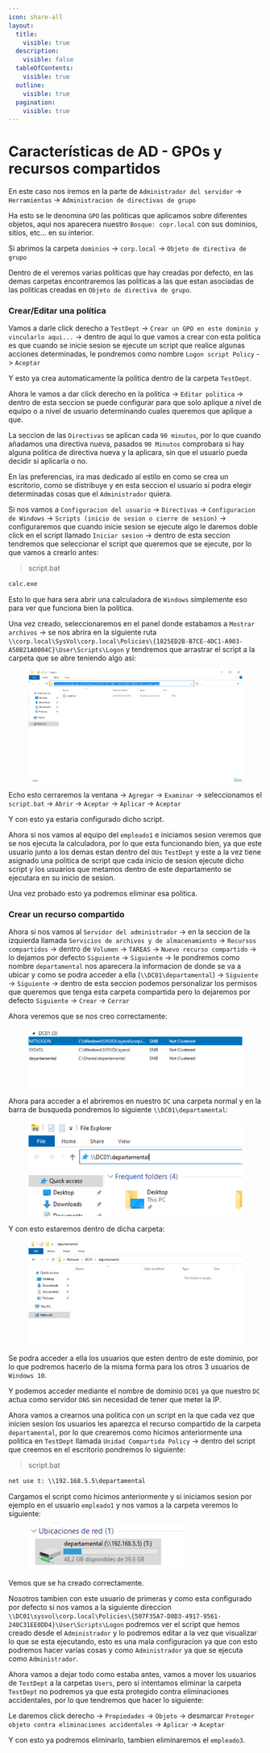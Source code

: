 ```yaml
---
icon: share-all
layout:
  title:
    visible: true
  description:
    visible: false
  tableOfContents:
    visible: true
  outline:
    visible: true
  pagination:
    visible: true
---
```


# Características de AD - GPOs y recursos compartidos

En este caso nos iremos en la parte de `Administrador del servidor` -> `Herramientas` -> `Administracion de directivas de grupo`

Ha esto se le denomina `GPO` las politicas que aplicamos sobre diferentes objetos, aqui nos aparecera nuestro `Bosque: copr.local` con sus dominios, sitios, etc... en su interior.

Si abrimos la carpeta `dominios` -> `corp.local` -> `Objeto de directiva de grupo`

Dentro de el veremos varias politicas que hay creadas por defecto, en las demas carpetas encontraremos las politicas a las que estan asociadas de las politicas creadas en `Objeto de directiva de grupo`.

### Crear/Editar una política

Vamos a darle click derecho a `TestDept` -> `Crear un GPO en este dominio y vincularlo aqui...` -> dentro de aqui lo que vamos a crear con esta politica es que cuando se inicie sesion se ejecute un script que realice algunas acciones determinadas, le pondremos como nombre `Logon script Policy` -> `Aceptar`

Y esto ya crea automaticamente la politica dentro de la carpeta `TestDept`.

Ahora le vamos a dar click derecho en la politica -> `Editar politica` -> dentro de esta seccion se puede configurar para que solo aplique a nivel de equipo o a nivel de usuario determinando cuales queremos que aplique a que.

La seccion de las `Directivas` se aplican cada `90 minutos`, por lo que cuando añadamos una directiva nueva, pasados `90 Minutos` comprobara si hay alguna politica de directiva nueva y la aplicara, sin que el usuario pueda decidir si aplicarla o no.

En las preferencias, ira mas dedicado al estilo en como se crea un escritorio, como se distribuye y en esta seccion el usuario si podra elegir determinadas cosas que el `Administrador` quiera.

Si nos vamos a `Configuracion del usuario` -> `Directivas` -> `Configuracion de Windows` -> `Scripts (inicio de sesion o cierre de sesion)` -> configuraremos que cuando inicie sesion se ejecute algo le daremos doble click en el script llamado `Iniciar sesion` -> dentro de esta seccion tendremos que seleccionar el script que queremos que se ejecute, por lo que vamos a crearlo antes:

> script.bat

```bat
calc.exe
```

Esto lo que hara sera abrir una calculadora de `Windows` simplemente eso para ver que funciona bien la politica.

Una vez creado, seleccionaremos en el panel donde estabamos a `Mostrar archivos` -> se nos abrira en la siguiente ruta `\\corp.local\SysVol\corp.local\Policies\{1825ED2B-B7CE-4DC1-A903-A50B21A0004C}\User\Scripts\Logon` y tendremos que arrastrar el script a la carpeta que se abre teniendo algo asi:

<figure><img src="../../.gitbook/assets/image (220).png" alt=""><figcaption></figcaption></figure>

Echo esto cerraremos la ventana -> `Agregar` -> `Examinar` -> seleccionamos el `script.bat` -> `Abrir` -> `Aceptar` -> `Aplicar` -> `Aceptar`

Y con esto ya estaria configurado dicho script.

Ahora si nos vamos al equipo del `empleado1` e iniciamos sesion veremos que se nos ejecuta la calculadora, por lo que esta funcionando bien, ya que este usuario junto a los demas estan dentro del `OUs` `TestDept` y este a la vez tiene asignado una politica de script que cada inicio de sesion ejecute dicho script y los usuarios que metamos dentro de este departamento se ejecutara en su inicio de sesion.

Una vez probado esto ya podremos eliminar esa politica.

### Crear un recurso compartido

Ahora si nos vamos al `Servidor del administrador` -> en la seccion de la izquierda llamada `Servicios de archivos y de almacenamiento` -> `Recursos compartidos` -> dentro de `Volumen` -> `TAREAS` -> `Nuevo recurso compartido` -> lo dejamos por defecto `Siguiente` -> `Siguiente` -> le pondremos como nombre `departamental` nos aparecera la informacion de donde se va a ubicar y como se podra acceder a ella (`\\DC01\departamental`) -> `Siguiente` -> `Siguiente` -> dentro de esta seccion podemos personalizar los permisos que queremos que tenga esta carpeta compartida pero lo dejaremos por defecto `Siguiente` -> `Crear` -> `Cerrar`

Ahora veremos que se nos creo correctamente:

<figure><img src="../../.gitbook/assets/image (221).png" alt=""><figcaption></figcaption></figure>

Ahora para acceder a el abriremos en nuestro `DC` una carpeta normal y en la barra de busqueda pondremos lo siguiente `\\DC01\departamental`:

<figure><img src="../../.gitbook/assets/image (222).png" alt=""><figcaption></figcaption></figure>

Y con esto estaremos dentro de dicha carpeta:

<figure><img src="../../.gitbook/assets/image (223).png" alt=""><figcaption></figcaption></figure>

Se podra acceder a ella los usuarios que esten dentro de este dominio, por lo que podremos hacerlo de la misma forma para los otros 3 usuarios de `Windows 10`.

Y podemos acceder mediante el nombre de dominio `DC01` ya que nuestro `DC` actua como servidor `DNS` sin necesidad de tener que meter la IP.

Ahora vamos a crearnos una politica con un script en la que cada vez que inicien sesion los usuarios les aparezca el recurso compartido de la carpeta `departamental`, por lo que crearemos como hicimos anteriormente una politica en `TestDept` llamada `Unidad Compartida Policy` -> dentro del script que creemos en el escritorio pondremos lo siguiente:

> script.bat

```bat
net use t: \\192.168.5.5\departamental
```

Cargamos el script como hicimos anteriormente y si iniciamos sesion por ejemplo en el usuario `empleado1` y nos vamos a la carpeta veremos lo siguiente:

<figure><img src="../../.gitbook/assets/image (224).png" alt=""><figcaption></figcaption></figure>

Vemos que se ha creado correctamente.

Nosotros tambien con este usuario de primeras y como esta configurado por defecto si nos vamos a la siguiente direccion `\\DC01\sysvol\corp.local\Policies\{507F35A7-D0D3-4917-9561-240C31EE0DD4}\User\Scripts\Logon` podremos ver el script que hemos creado desde el `Administrador` y lo podremos editar a la vez que visualizar lo que se esta ejecutando, esto es una mala configuracion ya que con esto podremos hacer varias cosas y como `Administrador` ya que se ejecuta como `Administrador`.

Ahora vamos a dejar todo como estaba antes, vamos a mover los usuarios de `TestDept` a la carpetas `Users`, pero si intentamos eliminar la carpeta `TestDept` no podremos ya que esta protegido contra eliminaciones accidentales, por lo que tendremos que hacer lo siguiente:

Le daremos click derecho -> `Propiedades` -> `Objeto` -> desmarcar `Proteger objeto contra eliminaciones accidentales` -> `Aplicar` -> `Aceptar`

Y con esto ya podremos eliminarlo, tambien eliminaremos el `empleado3`.
